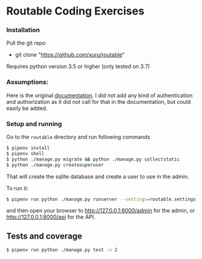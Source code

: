
# Routable Coding Exercises

### Installation
Pull the git repo
- git clone "https://github.com/xuru/routable"
	
Requires python version 3.5 or higher (only tested on 3.7)

### Assumptions:
Here is the original [documentation](documentation.pdf). I did not add any kind of authentication
and authorization as it did not call for that in the documentation, but could easily be added.


### Setup and running
Go to the `routable` directory and run following commands

```bash
$ pipenv install
$ pipenv shell
$ python ./manage.py migrate && python ./manage.py collectstatic
$ python ./manage.py createsuperuser
```
That will create the sqlite database and create a user to use in the admin.

To run it:
```bash
$ pipenv run python ./manage.py runserver --settings=routable.settings.local
```
and then open your browser to http://127.0.0.1:8000/admin for the admin, or http://127.0.0.1:8000/api for the API.

## Tests and coverage
```bash
$ pipenv run python ./manage.py test -v 2
```

